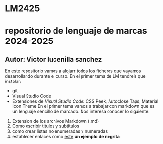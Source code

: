 # LM2425
# repositorio de lenguaje de marcas 2024-2025
## Autor: Victor lucenilla sanchez
En este repositorio vamos a alojarr todos los ficheros que vayamos desarrollando durante el curso. En el primer tema de LM tendreis que instalar:
- git
- Visual Studio Code
- Extensiones de *Visual Studio Code*: CSS Peek, Autoclose Tags, Material Icon Theme
En el primer tema vamos a trabajar con markdown que es un lenguaje sencillo de marcado. Nos interesa conocer lo siguiente:
1.  Extension de los archivos Markdown (.md)    
2. Como escribir titulos y subtitulos
3. como crear listas no enumeradas y numeradas
4. establecer enlaces como [este](https://markdown.es/sintaxis-markdown/#links)
**un ejemplo de negrita**